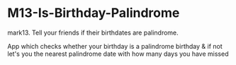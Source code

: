 # M13-Is-Birthday-Palindrome




mark13. Tell your friends if their birthdates are palindrome.

App which checks whether your birthday is a palindrome birthday & if not let's you the nearest palindrome date with how many days you have missed

